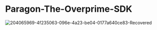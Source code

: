 # Paragon-The-Overprime-SDK
![204065969-4f235063-096e-4a23-be04-0177a640ce83-Recovered](https://user-images.githubusercontent.com/25783105/218283720-4e1ac00c-994f-47cd-98f6-55f6563f9163.png)

